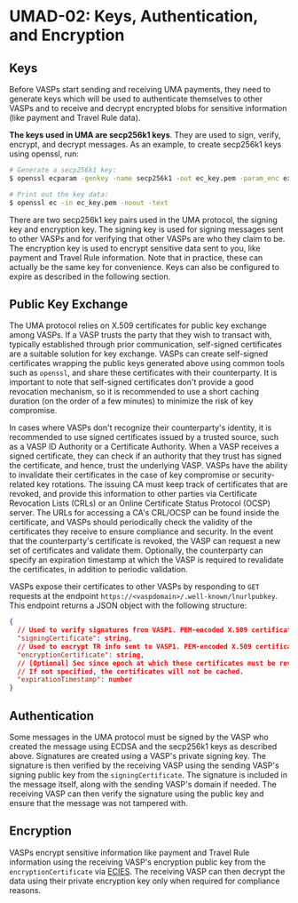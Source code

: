 # UMAD-02: Keys, Authentication, and Encryption

## Keys

Before VASPs start sending and receiving UMA payments, they need to generate keys which will be used to authenticate
themselves to other VASPs and to receive and decrypt encrypted blobs for sensitive information (like payment and Travel
Rule data).

**The keys used in UMA are secp256k1 keys**. They are used to sign, verify, encrypt, and decrypt messages. As an example,
to create secp256k1 keys using openssl, run:

```bash
# Generate a secp256k1 key:
$ openssl ecparam -genkey -name secp256k1 -out ec_key.pem -param_enc explicit

# Print out the key data:
$ openssl ec -in ec_key.pem -noout -text
```

There are two secp256k1 key pairs used in the UMA protocol, the signing key and encryption key. The signing key is used
for signing messages sent to other VASPs and for verifying that other VASPs are who they claim to be. The encryption
key is used to encrypt sensitive data sent to you, like payment and Travel Rule information. Note that in practice,
these can actually be the same key for convenience. Keys can also be configured to expire as described in the following
section.

## Public Key Exchange

The UMA protocol relies on X.509 certificates for public key exchange among VASPs. If a VASP trusts the party that they
wish to transact with, typically established through prior communication, self-signed certificates are a suitable
solution for key exchange. VASPs can create self-signed certificates wrapping the public keys generated above using
common tools such as `openssl`, and share these certificates with their counterparty. It is important to note that
self-signed certificates don't provide a good revocation mechanism, so it is recommended to use a short caching
duration (on the order of a few minutes) to minimize the risk of key compromise.

In cases where VASPs don't recognize their counterparty's identity, it is recommended to use signed certificates
issued by a trusted source, such as a VASP ID Authority or a Certificate Authority. When a VASP receives a signed
certificate, they can check if an authority that they trust has signed the certificate, and hence, trust the underlying
VASP. VASPs have the ability to invalidate their certificates in the case of key compromise or security-related key
rotations. The issuing CA must keep track of certificates that are revoked, and provide this information to other
parties via Certificate Revocation Lists (CRLs) or an Online Certificate Status Protocol (OCSP) server. The URLs for
accessing a CA's CRL/OCSP can be found inside the certificate, and VASPs should periodically check the validity of the
certificates they receive to ensure compliance and security. In the event that the counterparty's certificate is
revoked, the VASP can request a new set of certificates and validate them. Optionally, the counterparty can specify an
expiration timestamp at which the VASP is required to revalidate the certificates, in addition to periodic validation.

VASPs expose their certificates to other VASPs by responding to `GET` requests at the endpoint
`https://<vaspdomain>/.well-known/lnurlpubkey`. This endpoint returns a JSON object with the following structure:

```json
{
  // Used to verify signatures from VASP1. PEM-encoded X.509 certificate string.
  "signingCertificate": string,
  // Used to encrypt TR info sent to VASP1. PEM-encoded X.509 certificate string.
  "encryptionCertificate": string,
  // [Optional] Sec since epoch at which these certificates must be revalidated or refreshed.
  // If not specified, the certificates will not be cached.
  "expirationTimestamp": number
}
```

## Authentication

Some messages in the UMA protocol must be signed by the VASP who created the message using ECDSA and the secp256k1 keys
as described above. Signatures are created using a VASP's private signing key. The signature is then verified by the
receiving VASP using the sending VASP's signing public key from the `signingCertificate`. The signature is included in
the message itself, along with the sending VASP's domain if needed. The receiving VASP can then verify the signature
using the public key and ensure that the message was not tampered with.

## Encryption

VASPs encrypt sensitive information like payment and Travel Rule information using the receiving VASP's encryption
public key from the `encryptionCertificate` via
[ECIES](https://cryptobook.nakov.com/asymmetric-key-ciphers/ecies-public-key-encryption). The receiving VASP can then
decrypt the data using their private encryption key only when required for compliance reasons.
